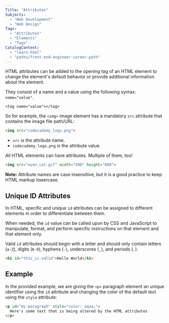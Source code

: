 ```yaml
---
Title: "Attributes"
Subjects:
  - "Web Development"
  - "Web Design"
Tags:
  - "Attributes"
  - "Elements"
  - "Tags"
CatalogContent:
  - "learn-html"
  - "paths/front-end-engineer-career-path"
---
```


HTML attributes can be added to the opening tag of an HTML element to change the element's default behavior or provide additional information about the element.

They consist of a name and a value using the following syntax: `name="value"`.

```pseudo
<tag name="value"></tag>
```

So for example, the `<img>` image element has a mandatory `src` attribute that contains the image file path/URL:

```html
<img src="codecademy_logo.png">
```

- `src` is the attribute name.
- `codecademy_logo.png` is the attribute value.


All HTML elements can have attributes. Multiple of them, too!

```html
<img src="nyan_cat.gif" width="500" height="600">
```

**Note:** Attribute names are case insensitive, but it is a good practice to keep HTML markup lowercase.

## Unique ID Attributes

In HTML, specific and unique `id` attributes can be assigned to different elements in order to differentiate between them.

When needed, the `id` value can be called upon by CSS and JavaScript to manipulate, format, and perform specific instructions on that element and that element only. 

Valid `id` attributes should begin with a letter and should only contain letters (`a-Z`), digits (`0-9`), hyphens (`-`), underscores (`_`), and periods (`.`).

```html
<h1 id="th1s_is.v4lid">Hello World</h1>
```

## Example

In the provided example, we are giving the `<p>` paragraph element an unique identifier using the `id` attribute and changing the color of the default text using the `style` attribute:

```html
<p id="my-paragraph" style="color: aqua;">
  Here's some text that is being altered by the HTML attributes
</p>
```
